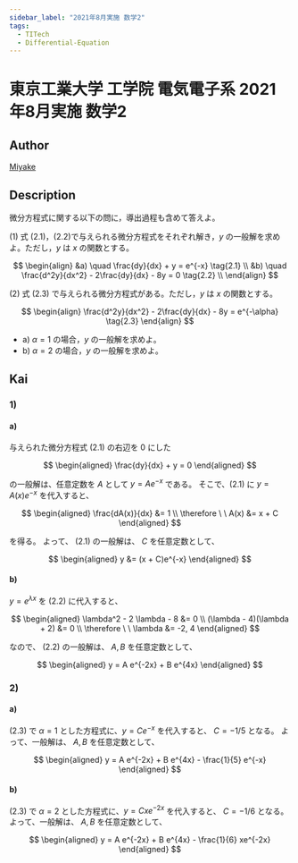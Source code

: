 ```yaml
---
sidebar_label: "2021年8月実施 数学2"
tags:
  - TITech
  - Differential-Equation
---
```

# 東京工業大学 工学院 電気電子系 2021年8月実施 数学2

## **Author**
[Miyake](https://miyake.github.io/exams/index.html)

## **Description**
微分方程式に関する以下の問に，導出過程も含めて答えよ。

(1) 式 $(2.1)，(2.2)$で与えられる微分方程式をそれぞれ解き，$y$ の一般解を求めよ。ただし，$y$ は $x$ の関数とする。

$$
\begin{align}
&a) \quad \frac{dy}{dx} + y = e^{-x} \tag{2.1} \\
&b) \quad \frac{d^2y}{dx^2} - 2\frac{dy}{dx} - 8y = 0 \tag{2.2} \\
\end{align}
$$

(2) 式 $(2.3)$ で与えられる微分方程式がある。ただし，$y$ は $x$ の関数とする。

$$
\begin{align}
\frac{d^2y}{dx^2} - 2\frac{dy}{dx} - 8y = e^{-\alpha} \tag{2.3}
\end{align}
$$

- a) $\alpha = 1$ の場合，$y$ の一般解を求めよ。 
- b) $\alpha = 2$ の場合，$y$ の一般解を求めよ。

## **Kai**
### 1)
#### a)
与えられた微分方程式 (2.1) の右辺を $0$ にした

$$
  \begin{aligned}
  \frac{dy}{dx} + y = 0
  \end{aligned}
$$

の一般解は、任意定数を $A$ として $y = Ae^{-x}$ である。
そこで、(2.1) に $y=A(x)e^{-x}$ を代入すると、

$$
  \begin{aligned}
  \frac{dA(x)}{dx} &= 1
  \\
  \therefore \ \ 
  A(x) &= x + C
  \end{aligned}
$$

を得る。
よって、 (2.1) の一般解は、 $C$ を任意定数として、

$$
  \begin{aligned}
  y &= (x + C)e^{-x}
  \end{aligned}
$$

#### b)
$y=e^{\lambda x}$ を (2.2) に代入すると、

$$
\begin{aligned}
\lambda^2 - 2 \lambda - 8 &= 0
\\
(\lambda - 4)(\lambda + 2) &= 0
\\
\therefore \ \ 
\lambda &= -2, 4
\end{aligned}
$$

なので、 (2.2) の一般解は、 $A, B$ を任意定数として、

$$
\begin{aligned}
y = A e^{-2x} + B e^{4x}
\end{aligned}
$$

### 2)
#### a)
(2.3) で $\alpha=1$ とした方程式に、$y=Ce^{-x}$ を代入すると、
$C = -1/5$ となる。
よって、一般解は、 $A, B$ を任意定数として、

$$
\begin{aligned}
y = A e^{-2x} + B e^{4x} - \frac{1}{5} e^{-x}
\end{aligned}
$$

#### b)
(2.3) で $\alpha=2$ とした方程式に、$y=Cxe^{-2x}$ を代入すると、
$C = -1/6$ となる。
よって、一般解は、 $A, B$ を任意定数として、

$$
\begin{aligned}
y = A e^{-2x} + B e^{4x} - \frac{1}{6} xe^{-2x}
\end{aligned}
$$